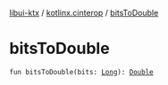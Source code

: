 [libui-ktx](../index.md) / [kotlinx.cinterop](index.md) / [bitsToDouble](./bits-to-double.md)

# bitsToDouble

`fun bitsToDouble(bits: `[`Long`](https://kotlinlang.org/api/latest/jvm/stdlib/kotlin/-long/index.html)`): `[`Double`](https://kotlinlang.org/api/latest/jvm/stdlib/kotlin/-double/index.html)